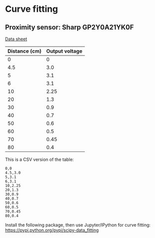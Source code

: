 # Curve fitting

## Proximity sensor: Sharp GP2Y0A21YK0F

[Data sheet](http://www.sharpsma.com/webfm_send/1489)

|Distance (cm)|Output voltage|
|-------------|--------------|
|0            |0             |
|4.5          |3.0           |
|5            |3.1           |
|6            |3.1           |
|10           |2.25          |
|20           |1.3           |
|30           |0.9           |
|40           |0.7           |
|50           |0.6           |
|60           |0.5           |
|70           |0.45          |
|80           |0.4           |


This is a CSV version of the table:

```
0,0
4.5,3.0
5,3.1
6,3.1
10,2.25
20,1.3
30,0.9
40,0.7
50,0.6
60,0.5
70,0.45
80,0.4
```

Install the following package, then use Jupyter/IPython for curve fitting: https://pypi.python.org/pypi/scipy-data_fitting
